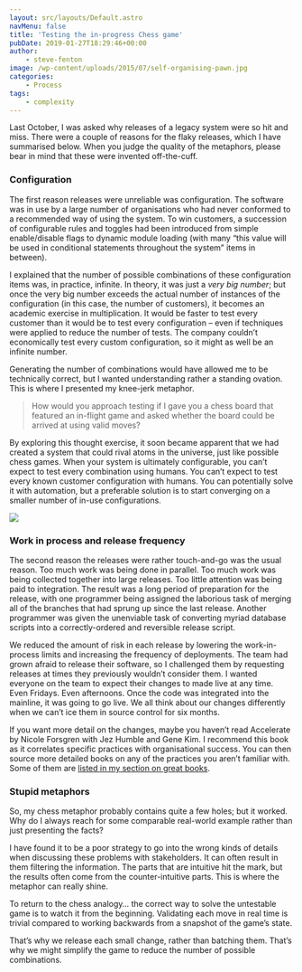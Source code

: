 ```yaml
---
layout: src/layouts/Default.astro
navMenu: false
title: 'Testing the in-progress Chess game'
pubDate: 2019-01-27T18:29:46+00:00
author:
    - steve-fenton
image: /wp-content/uploads/2015/07/self-organising-pawn.jpg
categories:
    - Process
tags:
    - complexity
---
```


Last October, I was asked why releases of a legacy system were so hit and miss. There were a couple of reasons for the flaky releases, which I have summarised below. When you judge the quality of the metaphors, please bear in mind that these were invented off-the-cuff.

### Configuration

The first reason releases were unreliable was configuration. The software was in use by a large number of organisations who had never conformed to a recommended way of using the system. To win customers, a succession of configurable rules and toggles had been introduced from simple enable/disable flags to dynamic module loading (with many “this value will be used in conditional statements throughout the system” items in between).

I explained that the number of possible combinations of these configuration items was, in practice, infinite. In theory, it was just a *very big number*; but once the very big number exceeds the actual number of instances of the configuration (in this case, the number of customers), it becomes an academic exercise in multiplication. It would be faster to test every customer than it would be to test every configuration – even if techniques were applied to reduce the number of tests. The company couldn’t economically test every custom configuration, so it might as well be an infinite number.

Generating the number of combinations would have allowed me to be technically correct, but I wanted understanding rather a standing ovation. This is where I presented my knee-jerk metaphor.

> How would you approach testing if I gave you a chess board that featured an in-flight game and asked whether the board could be arrived at using valid moves?

By exploring this thought exercise, it soon became apparent that we had created a system that could rival atoms in the universe, just like possible chess games. When your system is ultimately configurable, you can’t expect to test every combination using humans. You can’t expect to test every known customer configuration with humans. You can potentially solve it with automation, but a preferable solution is to start converging on a smaller number of in-use configurations.

![](/img/2015/07/self-organising-pawn.jpg)

### Work in process and release frequency

The second reason the releases were rather touch-and-go was the usual reason. Too much work was being done in parallel. Too much work was being collected together into large releases. Too little attention was being paid to integration. The result was a long period of preparation for the release, with one programmer being assigned the laborious task of merging all of the branches that had sprung up since the last release. Another programmer was given the unenviable task of converting myriad database scripts into a correctly-ordered and reversible release script.

We reduced the amount of risk in each release by lowering the work-in-process limits and increasing the frequency of deployments. The team had grown afraid to release their software, so I challenged them by requesting releases at times they previously wouldn’t consider them. I wanted everyone on the team to expect their changes to made live at any time. Even Fridays. Even afternoons. Once the code was integrated into the mainline, it was going to go live. We all think about our changes differently when we can’t ice them in source control for six months.

If you want more detail on the changes, maybe you haven’t read Accelerate by Nicole Forsgren with Jez Humble and Gene Kim. I recommend this book as it correlates specific practices with organisational success. You can then source more detailed books on any of the practices you aren’t familiar with. Some of them are [listed in my section on great books](/about-me/recommended-reading/).

### Stupid metaphors

So, my chess metaphor probably contains quite a few holes; but it worked. Why do I always reach for some comparable real-world example rather than just presenting the facts?

I have found it to be a poor strategy to go into the wrong kinds of details when discussing these problems with stakeholders. It can often result in them filtering the information. The parts that are intuitive hit the mark, but the results often come from the counter-intuitive parts. This is where the metaphor can really shine.

To return to the chess analogy… the correct way to solve the untestable game is to watch it from the beginning. Validating each move in real time is trivial compared to working backwards from a snapshot of the game’s state.

That’s why we release each small change, rather than batching them. That’s why we might simplify the game to reduce the number of possible combinations.